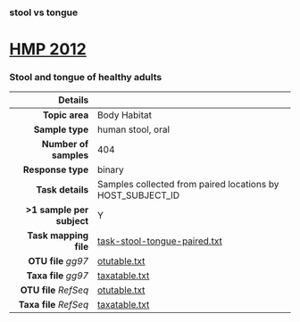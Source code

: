 ### stool vs tongue
# [HMP 2012]( ../docs/hmp.html )
### Stool and tongue of healthy adults

| Details                   |                                                           |
| ------------------------: |-----------------------------------------------------------|
| **Topic area**                | Body Habitat                                                |
| **Sample type**               | human stool, oral                                         |
| **Number of samples**         | 404                                         |
| **Response type**             | binary                                           |
| **Task details**              | Samples collected from paired locations by HOST_SUBJECT_ID                                  |
| **>1 sample per subject**     | Y                                        |
| **Task mapping file**         | [task-stool-tongue-paired.txt](../datasets/hmp/task-stool-tongue-paired.txt)                                 |
| **OTU file** *gg97*           | [otutable.txt](../datasets/hmp/gg/otutable.txt)                             |
| **Taxa file** *gg97*          | [taxatable.txt](../datasets/hmp/gg/taxatable.txt)                          |
| **OTU file** *RefSeq*         | [otutable.txt](../datasets/hmp/refseq/otutable.txt)                    |
| **Taxa file** *RefSeq*        | [taxatable.txt](../datasets/hmp/refseq/taxatable.txt)                  |

